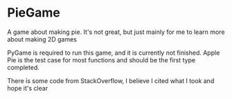 # PieGame
A game about making pie. It's not great, but just mainly for me to learn more about making 2D games 

PyGame is required to run this game, and it is currently not finished. Apple Pie is the test case for most functions and should 
be the first type completed.

There is some code from StackOverflow, I believe I cited what I took and hope it's clear 
